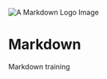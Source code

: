 ![A Markdown Logo Image](https://lh3.googleusercontent.com/54NoUZLEu0oICsQqD7t15-lLAvwM8RKqh8fLdGFLWCza4u3GSojzvBQr_Q_Cmx-W1El93gCqLlKd "Markdown logo")

# Markdown
Markdown training
